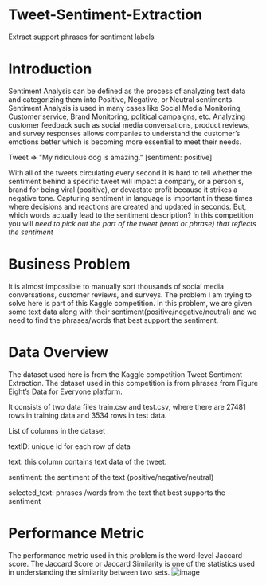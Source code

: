 # Tweet-Sentiment-Extraction
Extract support phrases for sentiment labels
# Introduction
Sentiment Analysis can be defined as the process of analyzing text data and categorizing them into Positive, Negative, or Neutral sentiments. Sentiment Analysis is used in many cases like Social Media Monitoring, Customer service, Brand Monitoring, political campaigns, etc. Analyzing customer feedback such as social media conversations, product reviews, and survey responses allows companies to understand the customer’s emotions better which is becoming more essential to meet their needs.

Tweet => "My ridiculous dog is amazing." [sentiment: positive]

With all of the tweets circulating every second it is hard to tell whether the sentiment behind a specific tweet will impact a company, or a person's, brand for being viral (positive), or devastate profit because it strikes a negative tone. Capturing sentiment in language is important in these times where decisions and reactions are created and updated in seconds. But, which words actually lead to the sentiment description? In this competition you will *need to pick out the part of the tweet (word or phrase) that reflects the sentiment*

# Business Problem
It is almost impossible to manually sort thousands of social media conversations, customer reviews, and surveys. The problem I am trying to solve here is part of this Kaggle competition. In this problem, we are given some text data along with their sentiment(positive/negative/neutral) and we need to find the phrases/words that best support the sentiment.

# Data Overview
The dataset used here is from the Kaggle competition Tweet Sentiment Extraction. The dataset used in this competition is from phrases from Figure Eight’s Data for Everyone platform.

It consists of two data files train.csv and test.csv, where there are 27481 rows in training data and 3534 rows in test data.

List of columns in the dataset

textID: unique id for each row of data

text: this column contains text data of the tweet.

sentiment: the sentiment of the text (positive/negative/neutral)

selected_text: phrases /words from the text that best supports the sentiment

# Performance Metric
The performance metric used in this problem is the word-level Jaccard score. The Jaccard Score or Jaccard Similarity is one of the statistics used in understanding the similarity between two sets.
![image](https://user-images.githubusercontent.com/76558821/148880064-266f3829-121e-4123-8e5a-1a20028af350.png)
